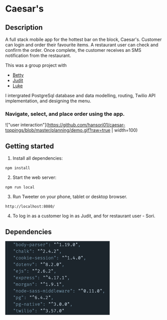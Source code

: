 # Caesar's

## Description

A full stack mobile app for the hottest bar on the block, Caesar's. 
Customer can login and order their favourite items.
A restaurant user can check and confirm the order.
Once complete, the customer receives an SMS notification from the restaurant.

This was a group project with 
* [Betty](https://github.com/BettyHoPro)
* [Judit](https://github.com/judelt)
* [Luke](https://github.com/luke-yin)

I intergrated PostgreSql database and data modelling, routing, Twilio API implementation, and designing the menu.

### Navigate, select, and place order using the app.
!["user interaction"](https://github.com/hansori01/caesar-toppings/blob/master/planning/demo.gif?raw=true | width=100)

## Getting started

1. Install all dependencies:
```
npm install
```
2. Start the web server:
```
npm run local
```
3. Run Tweeter on your phone, tablet or desktop browser.
```
http://localhost:8080/
```

4. To log in as a customer log in as Judit, and for restaurant user - Sori. 



## Dependencies

![Dependencies](https://github.com/hansori01/caesar-toppings/blob/master/planning/dependencies.png?raw=true)
